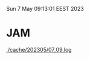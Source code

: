 Sun  7 May 09:13:01 EEST 2023
# JAM
<a href='./cache/202305/07_09.log'>./cache/202305/07_09.log</a>
